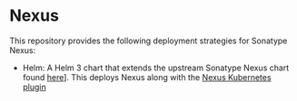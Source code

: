 # Nexus

This repository provides the following deployment strategies for Sonatype Nexus:

- Helm: A Helm 3 chart that extends the upstream Sonatype Nexus chart found [here](https://github.com/oteemo/charts)]. This deploys Nexus along with the [Nexus Kubernetes plugin](https://github.com/sonatype-nexus-community/nexus-kubernetes-openshift)
